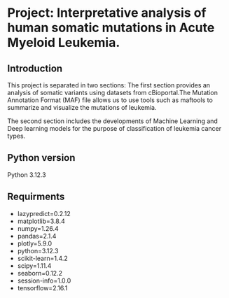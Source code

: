 # Project: Interpretative analysis of human somatic mutations in Acute Myeloid Leukemia.

## Introduction
This project is separated in two sections:
The first section provides an analysis of somatic variants using datasets from cBioportal.The  Mutation Annotation Format (MAF) file allows us to use tools such as maftools to summarize and visualize the mutations of leukemia.

The second section includes the developments of Machine Learning and Deep learning models for the purpose of classification of leukemia cancer types.

## Python version
Python 3.12.3

## Requirments
- lazypredict=0.2.12 
- matplotlib=3.8.4
- numpy=1.26.4
- pandas=2.1.4
- plotly=5.9.0
- python=3.12.3
- scikit-learn=1.4.2           
- scipy=1.11.4                 
- seaborn=0.12.2                  
- session-info=1.0.0
- tensorflow=2.16.1


